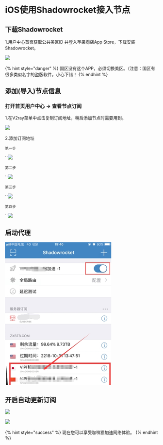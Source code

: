# iOS使用Shadowrocket接入节点



## 下载Shadowrocket

1.用户中心首页获取公共美区ID 并登入苹果商店App Store，下载安装Shadowrocket。

![](https://i.loli.net/2019/04/10/5cade67000c03.png)

{% hint style="danger" %}
国区没有这个APP，必须切换美区。（注意：国区有很多类似名字的盗版软件，小心下错！
{% endhint %}

## 添加\(导入\)节点信息

### **打开首页用户中心 -&gt; 查看节点订阅**

1.在V2ray菜单中点击复制订阅地址，稍后添加节点时需要用到。

![](https://i.loli.net/2019/11/24/iETLaG9dpHjMJgc.png)

2.添加订阅地址

`第一步`

\`\`![](https://i.loli.net/2019/04/10/5cade6856944b.png)

`第二步`

\`\`![](https://i.loli.net/2019/04/10/5cade6988b681.png)

`第三步`

\`\`![](https://i.loli.net/2019/04/10/5cade6bb6b97a.png)

`第四步`

\`\`![](https://i.loli.net/2019/04/10/5cade6ccd12ea.png)



## 启动代理

![](../.gitbook/assets/i5.png)

## 开启自动更新订阅

![](https://i.loli.net/2019/04/10/5cade6faa94e8.png)

![](https://i.loli.net/2019/04/10/5cade711922d8.png)

{% hint style="success" %}
现在您可以享受咖啡猫加速网络体验。
{% endhint %}

